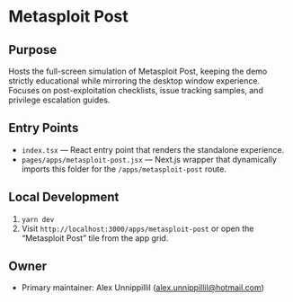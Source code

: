 # Metasploit Post

## Purpose
Hosts the full-screen simulation of Metasploit Post, keeping the demo strictly educational while mirroring the desktop window experience. Focuses on post-exploitation checklists, issue tracking samples, and privilege escalation guides.

## Entry Points
- `index.tsx` — React entry point that renders the standalone experience.
- `pages/apps/metasploit-post.jsx` — Next.js wrapper that dynamically imports this folder for the `/apps/metasploit-post` route.

## Local Development
1. `yarn dev`
2. Visit `http://localhost:3000/apps/metasploit-post` or open the “Metasploit Post” tile from the app grid.

## Owner
- Primary maintainer: Alex Unnippillil (alex.unnippillil@hotmail.com)
